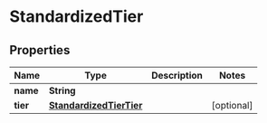 # StandardizedTier

## Properties
Name | Type | Description | Notes
------------ | ------------- | ------------- | -------------
**name** | **String** |  | 
**tier** | [**StandardizedTierTier**](StandardizedTierTier.md) |  |  [optional]
